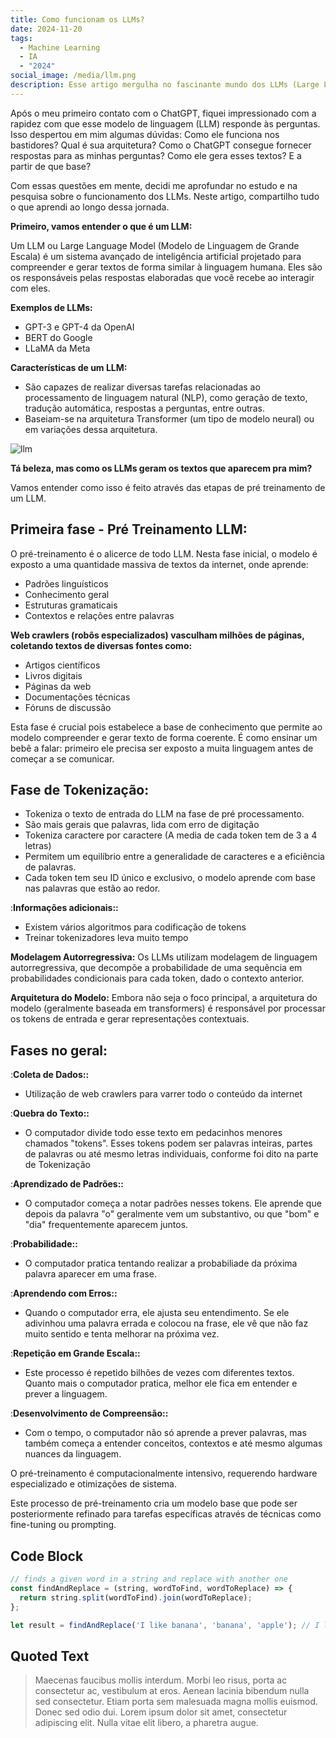 ```yaml
---
title: Como funcionam os LLMs?
date: 2024-11-20
tags:
  - Machine Learning
  - IA
  - "2024"
social_image: /media/llm.png
description: Esse artigo mergulha no fascinante mundo dos LLMs (Large Language Models), revelando como modelos como o ChatGPT funcionam nos bastidores. Descubra a arquitetura por trás dessas IAs, entenda como elas geram textos tão coerentes e explore o processo que permite que elas acessem e processem informações de forma tão eficiente
---
```


Após o meu primeiro contato com o ChatGPT, fiquei impressionado com a rapidez com que esse modelo de linguagem (LLM) responde às perguntas. Isso despertou em mim algumas dúvidas: Como ele funciona nos bastidores? Qual é sua arquitetura? Como o ChatGPT consegue fornecer respostas para as minhas perguntas? Como ele gera esses textos? E a partir de que base?

Com essas questões em mente, decidi me aprofundar no estudo e na pesquisa sobre o funcionamento dos LLMs. Neste artigo, compartilho tudo o que aprendi ao longo dessa jornada.

**Primeiro, vamos entender o que é um LLM:**

Um LLM ou Large Language Model (Modelo de Linguagem de Grande Escala) é um sistema avançado de inteligência artificial projetado para compreender e gerar textos de forma similar à linguagem humana. Eles são os responsáveis pelas respostas elaboradas que você recebe ao interagir com eles.

**Exemplos de LLMs:**
- GPT-3 e GPT-4 da OpenAI
- BERT do Google
- LLaMA da Meta

**Características de um LLM:**
- São capazes de realizar diversas tarefas relacionadas ao processamento de linguagem natural (NLP), como geração de texto, tradução automática, respostas a perguntas, entre outras.
- Baseiam-se na arquitetura Transformer (um tipo de modelo neural) ou em variações dessa arquitetura.

![llm](/media/llm.png)



**Tá beleza, mas como os LLMs geram os textos que aparecem pra mim?**

Vamos entender como isso é feito através das etapas de pré treinamento de um LLM.

## Primeira fase - Pré Treinamento LLM: 

O pré-treinamento é o alicerce de todo LLM. Nesta fase inicial, o modelo é exposto a uma quantidade massiva de textos da internet, onde aprende:
- Padrões linguísticos
- Conhecimento geral
- Estruturas gramaticais
- Contextos e relações entre palavras

**Web crawlers (robôs especializados) vasculham milhões de páginas, coletando textos de diversas fontes como:**
- Artigos científicos
- Livros digitais
- Páginas da web
- Documentações técnicas
- Fóruns de discussão

Esta fase é crucial pois estabelece a base de conhecimento que permite ao modelo compreender e gerar texto de forma coerente. É como ensinar um bebê a falar: primeiro ele precisa ser exposto a muita linguagem antes de começar a se comunicar.

## **Fase de Tokenização:**
- Tokeniza o texto de entrada do LLM na fase de pré processamento. 
- São mais gerais que palavras, lida com erro de digitação 
- Tokeniza caractere por caractere (A media de cada token tem de 3 a 4 letras)
- Permitem um equilíbrio entre a generalidade de caracteres e a eficiência de palavras.
- Cada token tem seu ID único e exclusivo, o modelo aprende com base nas palavras que estão ao redor. 

:**Informações adicionais::**
- Existem vários algoritmos para codificação de tokens
- Treinar tokenizadores leva muito tempo

**Modelagem Autorregressiva:**
Os LLMs utilizam modelagem de linguagem autorregressiva, que decompõe a probabilidade de uma sequência em probabilidades condicionais para cada token, dado o contexto anterior.

**Arquitetura do Modelo:**
Embora não seja o foco principal, a arquitetura do modelo (geralmente baseada em transformers) é responsável por processar os tokens de entrada e gerar representações contextuais.

## Fases no geral: 

:**Coleta de Dados::**
- Utilização de web crawlers para varrer todo o conteúdo da internet 

:**Quebra do Texto::**
- O computador divide todo esse texto em pedacinhos menores chamados "tokens". Esses tokens podem ser palavras inteiras, partes de palavras ou até mesmo letras individuais, conforme foi dito na parte de Tokenização

:**Aprendizado de Padrões::**
- O computador começa a notar padrões nesses tokens. Ele aprende que depois da palavra "o" geralmente vem um substantivo, ou que "bom" e "dia" frequentemente aparecem juntos.

:**Probabilidade::**
- O computador pratica tentando realizar a probabiliade da próxima palavra aparecer em uma frase. 

:**Aprendendo com Erros::**
- Quando o computador erra, ele ajusta seu entendimento. Se ele adivinhou uma palavra errada e colocou na frase, ele vê que não faz muito sentido e tenta melhorar na próxima vez.

:**Repetição em Grande Escala::**
- Este processo é repetido bilhões de vezes com diferentes textos. Quanto mais o computador pratica, melhor ele fica em entender e prever a linguagem.

:**Desenvolvimento de Compreensão::**
- Com o tempo, o computador não só aprende a prever palavras, mas também começa a entender conceitos, contextos e até mesmo algumas nuances da linguagem.

O pré-treinamento é computacionalmente intensivo, requerendo hardware especializado e otimizações de sistema.

Este processo de pré-treinamento cria um modelo base que pode ser posteriormente refinado para tarefas específicas através de técnicas como fine-tuning ou prompting.


## Code Block

```javascript
// finds a given word in a string and replace with another one
const findAndReplace = (string, wordToFind, wordToReplace) => {
  return string.split(wordToFind).join(wordToReplace);
};

let result = findAndReplace('I like banana', 'banana', 'apple'); // I like apple
```

## Quoted Text

> Maecenas faucibus mollis interdum. Morbi leo risus, porta ac consectetur ac, vestibulum at eros. Aenean lacinia bibendum nulla sed consectetur. Etiam porta sem malesuada magna mollis euismod. Donec sed odio dui. Lorem ipsum dolor sit amet, consectetur adipiscing elit. Nulla vitae elit libero, a pharetra augue.
